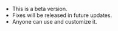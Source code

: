 - This is a beta version. 
- Fixes will be released in future updates. 
- Anyone can use and customize it.
